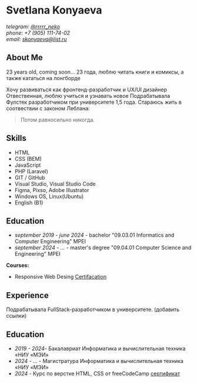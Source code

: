 # Svetlana Konyaeva  

*telegram: [@rrrrr_neko](https://t.me/rrrrr_neko)*    
*phone: +7 (905) 111-74-02*   
*email: skonyaeva@list.ru*   


## About Me    

23 years old, coming soon...
23 года, люблю читать книги и комиксы, а также кататься на лонгборде

Хочу развиваться как фронтенд-разработчик и UX/UI дизайнер
Отвественная, люблю учиться и узнавать новое
Подрабатывала Фулстек разработчиком при университете 1,5 года.
Стараюсь жить в соотвествии с законом Леблана:
 > Потом равносильно никогда.

## Skills  

* HTML
* CSS (BEM) 
* JavaScript
* PHP (Laravel)
* GIT / GitHub  
* Visual Studio, Visual Studio Code
* Figma, Pixso, Adobe Illustrator
* Windows OS, Linux(Ubuntu)  
* English (B1)

## Education  
* *september 2019 - june 2024* - bachelor "09.03.01 Informatics and Computer Engineering" MPEI   
* *september 2024 - ...* - master's degree "09.04.01 Computer Science and Engineering" MPEI

**Courses:**  
* Responsive Web Desing [Certifacation](https://www.freecodecamp.org/certification/rrrrr_neko/responsive-web-design)  
  
## Experience    

Подрабатывала FullStack-разработчиком в университете.
(добавить ссылки)

## Education  

* *2019 - 2024*- Бакалавриат Информатика и вычислительная техника «НИУ «МЭИ»
* *2024 - ...* - Магистратура Информатика и вычислительная техника «НИУ «МЭИ»
* *2024* - Курс по верстке HTML, CSS от freeCodeCamp [сертификат](https://www.freecodecamp.org/certification/rrrrr_neko/responsive-web-design)   
